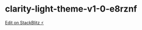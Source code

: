 # clarity-light-theme-v1-0-e8rznf

[Edit on StackBlitz ⚡️](https://stackblitz.com/edit/clarity-light-theme-v1-0-e8rznf)